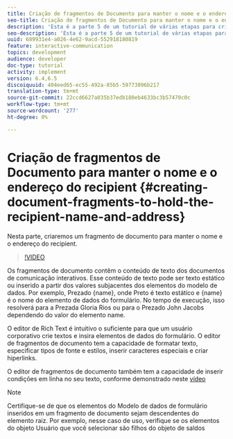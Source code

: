 ```yaml
---
title: Criação de fragmentos de Documento para manter o nome e o endereço do recipient
seo-title: Criação de fragmentos de Documento para manter o nome e o endereço do recipient
description: 'Esta é a parte 5 de um tutorial de várias etapas para criar seu primeiro documento de comunicação interativo. Nesta parte, criaremos um fragmento de documento para manter o nome e o endereço do recipient. '
seo-description: 'Esta é a parte 5 de um tutorial de várias etapas para criar seu primeiro documento de comunicação interativo. Nesta parte, criaremos um fragmento de documento para manter o nome e o endereço do recipient. '
uuid: 689931e4-a026-4e62-9acd-552918180819
feature: interactive-communication
topics: development
audience: developer
doc-type: tutorial
activity: implement
version: 6.4,6.5
discoiquuid: 404eed65-ec55-492a-85b5-59773896b217
translation-type: tm+mt
source-git-commit: 22ccd6627a035b37edb180eb4633bc3b57470c0c
workflow-type: tm+mt
source-wordcount: '277'
ht-degree: 0%

---
```



# Criação de fragmentos de Documento para manter o nome e o endereço do recipient {#creating-document-fragments-to-hold-the-recipient-name-and-address}

Nesta parte, criaremos um fragmento de documento para manter o nome e o endereço do recipient.

>[!VIDEO](https://video.tv.adobe.com/v/22350/?quality=9&learn=on)

Os fragmentos de documento contêm o conteúdo de texto dos documentos de comunicação interativos. Esse conteúdo de texto pode ser texto estático ou inserido a partir dos valores subjacentes dos elementos do modelo de dados. Por exemplo, Prezado {name}, onde Preto é texto estático e {name} é o nome do elemento de dados do formulário. No tempo de execução, isso resolverá para a Prezada Gloria Rios ou para o Prezado John Jacobs dependendo do valor do elemento name.

O editor de Rich Text é intuitivo o suficiente para que um usuário corporativo crie textos e insira elementos de dados do formulário. O editor de fragmentos de documento tem a capacidade de formatar texto, especificar tipos de fonte e estilos, inserir caracteres especiais e criar hiperlinks.

O editor de fragmentos de documento também tem a capacidade de inserir condições em linha no seu texto, conforme demonstrado neste [vídeo](https://helpx.adobe.com/experience-manager/kt/forms/using/editing-improvements-correspondence-mgmt-feature-video-use.html)

>[!NOTE]
>
>Certifique-se de que os elementos do Modelo de dados de formulário inseridos em um fragmento de documento sejam descendentes do elemento raiz. Por exemplo, nesse caso de uso, verifique se os elementos do objeto Usuário que você selecionar são filhos do objeto de saldos

